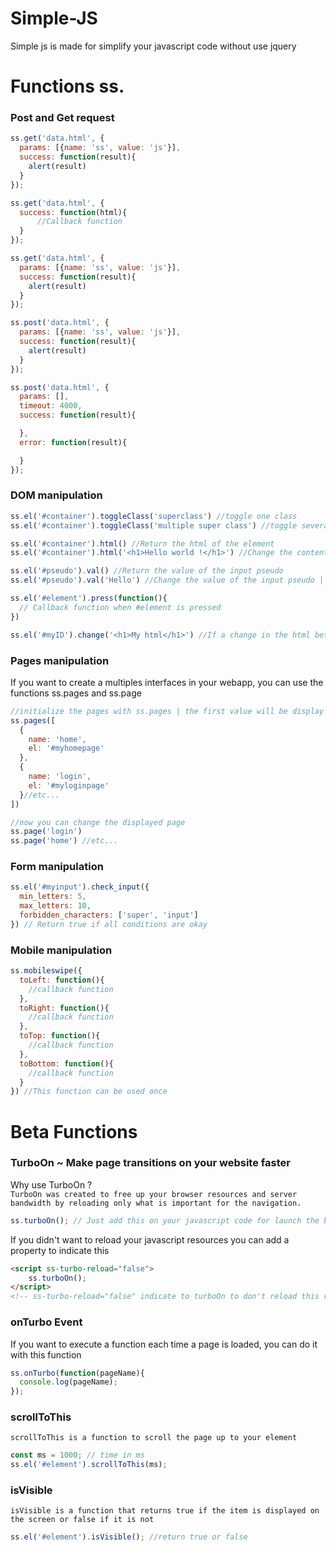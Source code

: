 # Simple-JS
Simple js is made for simplify your javascript code without use jquery

# Functions ss.

### Post and Get request

```javascript
ss.get('data.html', {
  params: [{name: 'ss', value: 'js'}],
  success: function(result){
    alert(result)
  }
});

ss.get('data.html', {
  success: function(html){
      //Callback function
  }
});

ss.get('data.html', {
  params: [{name: 'ss', value: 'js'}],
  success: function(result){
    alert(result)
  }
});

ss.post('data.html', {
  params: [{name: 'ss', value: 'js'}],
  success: function(result){
    alert(result)
  }
});

ss.post('data.html', {
  params: [],
  timeout: 4000,
  success: function(result){

  },
  error: function(result){

  }
});

```

### DOM manipulation

```javascript
ss.el('#container').toggleClass('superclass') //toggle one class
ss.el('#container').toggleClass('multiple super class') //toggle several class

ss.el('#container').html() //Return the html of the element
ss.el('#container').html('<h1>Hello world !</h1>') //Change the content of element

ss.el('#pseudo').val() //Return the value of the input pseudo
ss.el('#pseudo').val('Hello') //Change the value of the input pseudo | Let empty for remove the content

ss.el('#element').press(function(){
  // Callback function when #element is pressed
})

ss.el('#myID').change('<h1>My html</h1>') //If a change in the html between the given value and the previous value then the id will be updated |only works with IDs and with html
```

### Pages manipulation
If you want to create a multiples interfaces in your webapp, you can use the functions ss.pages and ss.page
```javascript
//initialize the pages with ss.pages | the first value will be display automatically when script will be terminated
ss.pages([
  {
    name: 'home',
    el: '#myhomepage'
  },
  {
    name: 'login',
    el: '#myloginpage'
  }//etc...
])

//now you can change the displayed page
ss.page('login')
ss.page('home') //etc...

```

### Form manipulation
```javascript
ss.el('#myinput').check_input({
  min_letters: 5,
  max_letters: 10,
  forbidden_characters: ['super', 'input']
}) // Return true if all conditions are okay
```

### Mobile manipulation
```javascript
ss.mobileswipe({
  toLeft: function(){
    //callback function
  },
  toRight: function(){
    //callback function
  },
  toTop: function(){
    //callback function
  },
  toBottom: function(){
    //callback function
  }
}) //This function can be used once
```

# Beta Functions
### TurboOn ~ Make page transitions on your website faster
Why use TurboOn ?  
`TurboOn was created to free up your browser resources and server bandwidth by reloading only what is important for the navigation.`  
```javascript
ss.turboOn(); // Just add this on your javascript code for launch the beast
```
If you didn't want to reload your javascript resources you can add a property to indicate this
```html
<script ss-turbo-reload="false">
    ss.turboOn();
</script>
<!-- ss-turbo-reload="false" indicate to turboOn to don't reload this resource -->
```
### onTurbo Event
If you want to execute a function each time a page is loaded, you can do it with this function
```javascript
ss.onTurbo(function(pageName){
  console.log(pageName);
});
```

### scrollToThis
`scrollToThis is a function to scroll the page up to your element`
```javascript
const ms = 1000; // time in ms
ss.el('#element').scrollToThis(ms);
```

### isVisible
`isVisible is a function that returns true if the item is displayed on the screen or false if it is not`
```javascript
ss.el('#element').isVisible(); //return true or false
```